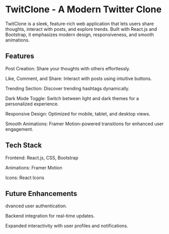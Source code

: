 # TwitClone - A Modern Twitter Clone

TwitClone is a sleek, feature-rich web application that lets users share thoughts, interact with posts, and explore trends. Built with React.js and Bootstrap, it emphasizes modern design, responsiveness, and smooth animations.

## Features

Post Creation: Share your thoughts with others effortlessly.

Like, Comment, and Share: Interact with posts using intuitive buttons.

Trending Section: Discover trending hashtags dynamically.

Dark Mode Toggle: Switch between light and dark themes for a personalized experience.

Responsive Design: Optimized for mobile, tablet, and desktop views.

Smooth Animations: Framer Motion-powered transitions for enhanced user engagement.

## Tech Stack

Frontend: React.js, CSS, Bootstrap

Animations: Framer Motion

Icons: React Icons


## Future Enhancements

dvanced user authentication.

Backend integration for real-time updates.

Expanded interactivity with user profiles and notifications.
